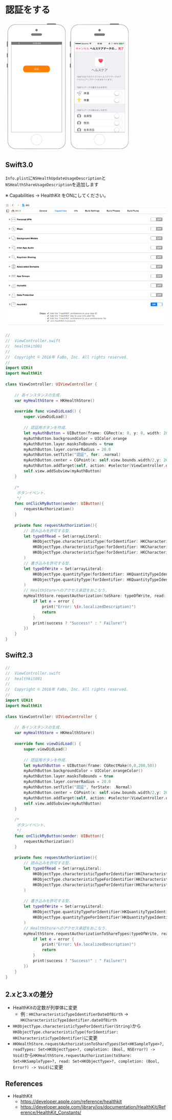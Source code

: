 # 認証をする

![Preview healthkit001](./img/healthkit001.png) ![Preview healthkit001_2](./img/healthkit001_2.png)

## Swift3.0

`Info.plist`に`NSHealthUpdateUsageDescription`と`NSHealthShareUsageDescription`を追加します

※ Capabilities -> HealthKit をONにしてください。

![Preview healthkit001_3](./img/healthkit001_3.png)

```swift
//
//  ViewController.swift
//  healthkit001
//
//  Copyright © 2016年 FaBo, Inc. All rights reserved.
//
import UIKit
import HealthKit

class ViewController: UIViewController {
    
    // 各インスタンスの生成.
    var myHealthStore = HKHealthStore()
    
    override func viewDidLoad() {
        super.viewDidLoad()
        
        // 認証用ボタンを作成.
        let myAuthButton = UIButton(frame: CGRect(x: 0, y: 0, width: 200, height: 40))
        myAuthButton.backgroundColor = UIColor.orange
        myAuthButton.layer.masksToBounds = true
        myAuthButton.layer.cornerRadius = 20.0
        myAuthButton.setTitle("認証", for: .normal)
        myAuthButton.center = CGPoint(x: self.view.bounds.width/2,y: 200)
        myAuthButton.addTarget(self, action: #selector(ViewController.onClickMyButton(sender:)), for: .touchUpInside)
        self.view.addSubview(myAuthButton)
    }
    
    /*
     ボタンイベント.
     */
    func onClickMyButton(sender: UIButton){
        requestAuthorization()
    }
    
    private func requestAuthorization(){
        // 読み込みを許可する型.
        let typeOfRead = Set(arrayLiteral:
            HKObjectType.characteristicType(forIdentifier: HKCharacteristicTypeIdentifier.dateOfBirth)!,
            HKObjectType.characteristicType(forIdentifier: HKCharacteristicTypeIdentifier.biologicalSex)!,
            HKObjectType.characteristicType(forIdentifier: HKCharacteristicTypeIdentifier.bloodType)!
        )
        // 書き込みを許可する型.
        let typeOfWrite = Set(arrayLiteral:
            HKObjectType.quantityType(forIdentifier: HKQuantityTypeIdentifier.bodyMass)!,
            HKObjectType.quantityType(forIdentifier: HKQuantityTypeIdentifier.bodyTemperature)!
        )
        // HealthStoreへのアクセス承認をおこなう.
        myHealthStore.requestAuthorization(toShare: typeOfWrite, read: typeOfRead, completion: { (success, error) in
            if let e = error {
                print("Error: \(e.localizedDescription)")
                return
            }
            print(success ? "Success!" : " Failure!")
        })
    }
}
```

## Swift2.3

```swift
//
//  ViewController.swift
//  healthkit001
//
//  Copyright © 2016年 FaBo, Inc. All rights reserved.
//
import UIKit
import HealthKit

class ViewController: UIViewController {
    
    // 各インスタンスの生成.
    var myHealthStore = HKHealthStore()
    
    override func viewDidLoad() {
        super.viewDidLoad()
        
        // 認証用ボタンを作成.
        let myAuthButton = UIButton(frame: CGRectMake(0,0,200,50))
        myAuthButton.backgroundColor = UIColor.orangeColor()
        myAuthButton.layer.masksToBounds = true
        myAuthButton.layer.cornerRadius = 20.0
        myAuthButton.setTitle("認証", forState: .Normal)
        myAuthButton.center = CGPoint(x: self.view.bounds.width/2,y: 200)
        myAuthButton.addTarget(self, action: #selector(ViewController.onClickMyButton(_:)), forControlEvents: .TouchUpInside)
        self.view.addSubview(myAuthButton)
    }
    
    /*
     ボタンイベント.
     */
    func onClickMyButton(sender: UIButton){
        requestAuthorization()
    }
    
    private func requestAuthorization(){
        // 読み込みを許可する型.
        let typeOfRead = Set(arrayLiteral:
            HKObjectType.characteristicTypeForIdentifier(HKCharacteristicTypeIdentifierDateOfBirth)!,
            HKObjectType.characteristicTypeForIdentifier(HKCharacteristicTypeIdentifierBiologicalSex)!,
            HKObjectType.characteristicTypeForIdentifier(HKCharacteristicTypeIdentifierBloodType)!
        )

        // 書き込みを許可する型.
        let typeOfWrite = Set(arrayLiteral:
            HKObjectType.quantityTypeForIdentifier(HKQuantityTypeIdentifierBodyMass)!,
            HKObjectType.quantityTypeForIdentifier(HKQuantityTypeIdentifierBodyTemperature)!
        )
        // HealthStoreへのアクセス承認をおこなう.
        myHealthStore.requestAuthorizationToShareTypes(typeOfWrite, readTypes: typeOfRead, completion: { (success, error) in
            if let e = error {
                print("Error: \(e.localizedDescription)")
                return
            }
            print(success ? "Success!" : " Failure!")
        })
    }
}
```

## 2.xと3.xの差分

* HealthKitの定数が列挙体に変更
    * 例 : `HKCharacteristicTypeIdentifierDateOfBirth` → `HKCharacteristicTypeIdentifier.dateOfBirth`
* `HKObjectType.characteristicTypeForIdentifier(String)`から`HKObjectType.characteristicType(forIdentifier: HKCharacteristicTypeIdentifier)`に変更
* `HKHealthStore.requestAuthorizationToShareTypes(Set<HKSampleType>?, readTypes: Set<HKObjectType>?, completion: (Bool, NSError?) -> Void)`から`HKHealthStore.requestAuthorization(toShare: Set<HKSampleType>?, read: Set<HKObjectType>?, completion: (Bool, Error?) -> Void)`に変更

## References

* HealthKit
    * https://developer.apple.com/reference/healthkit
    * https://developer.apple.com/library/ios/documentation/HealthKit/Reference/HealthKit_Constants/
